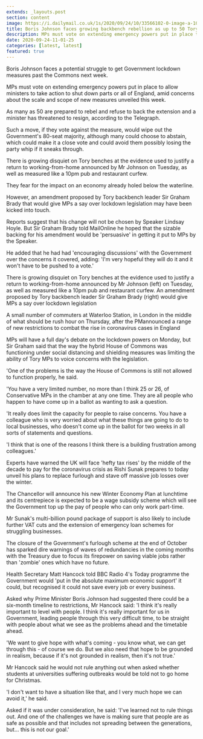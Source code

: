```yaml
---
extends: _layouts.post
section: content
image: https://i.dailymail.co.uk/1s/2020/09/24/10/33566102-0-image-a-10_1600941225550.jpg 
title: Boris Johnson faces growing backbench rebellion as up to 50 Tory MPs and a MINISTER oppose lockdown 
description: MPs must vote on extending emergency powers put in place to allow ministers to take action to shut down parts or all of England, amid concerns about the scale and scope of new rules. 
date: 2020-09-24-11-01-25 
categories: [latest, latest] 
featured: true 
--- 
```

Boris Johnson faces a potential struggle to get Government lockdown measures past the Commons next week.

MPs must vote on extending emergency powers put in place to allow ministers to take action to shut down parts or all of England, amid concerns about the scale and scope of new measures unveiled this week.

As many as 50 are prepared to rebel and refuse to back the extension and a minister has threatened to resign, according to the Telegraph.

Such a move, if they vote against the measure, would wipe out the Government's 80-seat majority, although many could choose to abstain, which could make it a close vote and could avoid them possibly losing the party whip if it sneaks through.

There is growing disquiet on Tory benches at the evidence used to justify a return to working-from-home announced by Mr Johnson on Tuesday, as well as measured like a 10pm pub and restaurant curfew.

They fear for the impact on an economy already holed below the waterline.

However, an amendment proposed by Tory backbench leader Sir Graham Brady that would give MPs a say over lockdown legislation may have been kicked into touch. 

Reports suggest that his change will not be chosen by Speaker Lindsay Hoyle. But Sir Graham Brady told MailOnline he hoped that the sizable backing for his amendment would be 'persuasive' in getting it put to MPs by the Speaker.

He added that he had had 'encouraging discussions' with the Government over the concerns it covered, adding: 'I'm very hopeful they will do it and it won't have to be pushed to a vote.'

There is growing disquiet on Tory benches at the evidence used to justify a return to working-from-home announced by Mr Johnson (left) on Tuesday, as well as measured like a 10pm pub and restaurant curfew. An amendment proposed by Tory backbench leader Sir Graham Brady (right) would give MPs a say over lockdown legislation

A small number of commuters at Waterloo Station, in London in the middle of what should be rush hour on Thursday, after the PMannounced a range of new restrictions to combat the rise in coronavirus cases in England

MPs will have a full day's debate on the lockdown powers on Monday, but Sir Graham said that the way the hybrid House of Commons was functioning under social distancing and shielding measures was limiting the ability of Tory MPs to voice concerns with the legislation.

'One of the problems is the way the House of Commons is still not allowed to function properly, he said.

'You have a very limited number, no more than I think 25 or 26, of Conservative MPs in the chamber at any one time. They are all people who happen to have come up in a ballot as wanting to ask a question.

'It really does limit the capacity for people to raise concerns. You have a colleague who is very worried about what these things are going to do to local businesses, who doesn't come up in the ballot for two weeks in all sorts of statements and questions.

'I think that is one of the reasons I think there is a building frustration among colleagues.'

Experts have warned the UK will face 'hefty tax rises' by the middle of the decade to pay for the coronavirus crisis as Rishi Sunak prepares to today unveil his plans to replace furlough and stave off massive job losses over the winter.

The Chancellor will announce his new Winter Economy Plan at lunchtime and its centrepiece is expected to be a wage subsidy scheme which will see the Government top up the pay of people who can only work part-time.

Mr Sunak's multi-billion pound package of support is also likely to include further VAT cuts and the extension of emergency loan schemes for struggling businesses.

The closure of the Government's furlough scheme at the end of October has sparked dire warnings of waves of redundancies in the coming months with the Treasury due to focus its firepower on saving viable jobs rather than 'zombie' ones which have no future.



Health Secretary Matt Hancock told BBC Radio 4's Today programme the Government would 'put in the absolute maximum economic support' it could, but recognised it could not save every job or every business.

Asked why Prime Minister Boris Johnson had suggested there could be a six-month timeline to restrictions, Mr Hancock said: 'I think it's really important to level with people. I think it's really important for us in Government, leading people through this very difficult time, to be straight with people about what we see as the problems ahead and the timetable ahead.

'We want to give hope with what's coming - you know what, we can get through this - of course we do. But we also need that hope to be grounded in realism, because if it's not grounded in realism, then it's not true.'

Mr Hancock said he would not rule anything out when asked whether students at universities suffering outbreaks would be told not to go home for Christmas.

'I don't want to have a situation like that, and I very much hope we can avoid it,' he said.

Asked if it was under consideration, he said: 'I've learned not to rule things out. And one of the challenges we have is making sure that people are as safe as possible and that includes not spreading between the generations, but... this is not our goal.'

